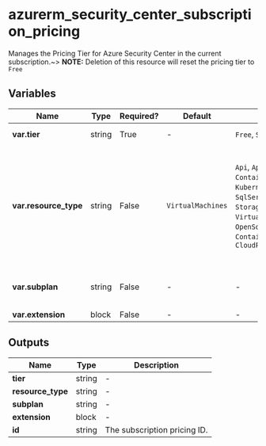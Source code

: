 # azurerm_security_center_subscription_pricing

Manages the Pricing Tier for Azure Security Center in the current subscription.~> **NOTE:** Deletion of this resource will reset the pricing tier to `Free`

## Variables

| Name | Type | Required? | Default  | possible values | Description |
| ---- | ---- | --------- | -------- | ----------- | ----------- |
| **var.tier** | string | True | -  |  `Free`, `Standard`  | The pricing tier to use. Possible values are `Free` and `Standard`. | 
| **var.resource_type** | string | False | `VirtualMachines`  |  `Api`, `AppServices`, `ContainerRegistry`, `KeyVaults`, `KubernetesService`, `SqlServers`, `SqlServerVirtualMachines`, `StorageAccounts`, `VirtualMachines`, `Arm`, `Dns`, `OpenSourceRelationalDatabases`, `Containers`, `CosmosDbs`, `CloudPosture`  | The resource type this setting affects. Possible values are `Api`, `AppServices`, `ContainerRegistry`, `KeyVaults`, `KubernetesService`, `SqlServers`, `SqlServerVirtualMachines`, `StorageAccounts`, `VirtualMachines`, `Arm`, `Dns`, `OpenSourceRelationalDatabases`, `Containers`, `CosmosDbs` and `CloudPosture`. Defaults to `VirtualMachines` | 
| **var.subplan** | string | False | -  |  -  | Resource type pricing subplan. Contact your MSFT representative for possible values. | 
| **var.extension** | block | False | -  |  -  | One or more `extension` blocks. | 



## Outputs

| Name | Type | Description |
| ---- | ---- | --------- | 
| **tier** | string  | - | 
| **resource_type** | string  | - | 
| **subplan** | string  | - | 
| **extension** | block  | - | 
| **id** | string  | The subscription pricing ID. | 